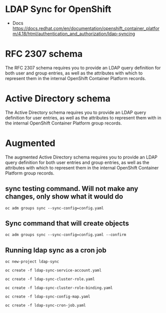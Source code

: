 # LDAP Sync for OpenShift

- Docs
https://docs.redhat.com/en/documentation/openshift_container_platform/4.18/html/authentication_and_authorization/ldap-syncing

# RFC 2307 schema
The RFC 2307 schema requires you to provide an LDAP query definition for both user and group entries, as well as the attributes with which to represent them in the internal OpenShift Container Platform records.

# Active Directory schema
The Active Directory schema requires you to provide an LDAP query definition for user entries, as well as the attributes to represent them with in the internal OpenShift Container Platform group records.

# Augmented
The augmented Active Directory schema requires you to provide an LDAP query definition for both user entries and group entries, as well as the attributes with which to represent them in the internal OpenShift Container Platform group records.

## sync testing command. Will not make any changes, only show what it would do
```console
oc adm groups sync --sync-config=config.yaml
```

## Sync command that will create objects
```console
oc adm groups sync --sync-config=config.yaml --confirm
```

## Running ldap sync as a cron job

```console
oc new-project ldap-sync

oc create -f ldap-sync-service-account.yaml

oc create -f ldap-sync-cluster-role.yaml

oc create -f ldap-sync-cluster-role-binding.yaml

oc create -f ldap-sync-config-map.yaml

oc create -f ldap-sync-cron-job.yaml
```
